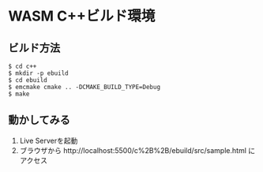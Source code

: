 # WASM C++ビルド環境

## ビルド方法

```
$ cd c++
$ mkdir -p ebuild
$ cd ebuild
$ emcmake cmake .. -DCMAKE_BUILD_TYPE=Debug
$ make
```

## 動かしてみる

1. Live Serverを起動
1. ブラウザから http://localhost:5500/c%2B%2B/ebuild/src/sample.html にアクセス
